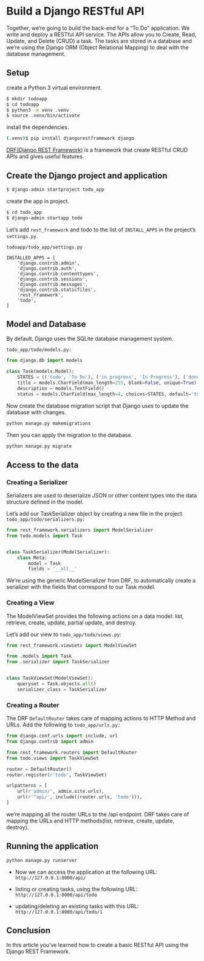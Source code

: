 # Build a Django RESTful API 

Together, we’re going to build the back-end for a “To Do” application. 
We write and deploy a RESTful API service. 
The APIs allow you to Create, Read, Update, and Delete (CRUD) a task. 
The tasks are stored in a database and we’re using the Django ORM (Object Relational Mapping) 
to deal with the database management.

## Setup

create a Python 3 virtual environment.

```bash
$ mkdir todoapp
$ cd todoapp
$ python3 -m venv .venv
$ source .venv/bin/activate
```

install the dependencies.

```bash
(.venv)$ pip install djangorestframework django
```

[DRF(Django REST Framework)](https://www.django-rest-framework.org)  is a framework that create RESTful CRUD APIs and gives useful features.

## Create the Django project and application

```bash
$ django-admin startproject todo_app
```

create the app in project.

```bash
$ cd todo_app
$ django-admin startapp todo
```

Let’s add `rest_framework` and todo to the list of `INSTALL_APPS` in the project’s `settings.py`.

```
todoapp/todo_app/settings.py
```

```
INSTALLED_APPS = [
    'django.contrib.admin',
    'django.contrib.auth',
    'django.contrib.contenttypes',
    'django.contrib.sessions',
    'django.contrib.messages',
    'django.contrib.staticfiles',
    'rest_framework',
    'todo',
]
```

## Model and Database

By default, Django uses the SQLite database management system.

`todo_app/todo/models.py:`

```python
from django.db import models

class Task(models.Model):
    STATES = (('todo', 'To Do'), ('in progress', 'In Progress'), ('done', 'Done'))
    title = models.CharField(max_length=255, blank=False, unique=True)
    description = models.TextField()
    status = models.CharField(max_length=4, choices=STATES, default='todo')

```

Now create the database migration script that Django uses to update the database with changes.

```bash
python manage.py makemigrations
```

Then you can apply the migration to the database.

```bash
python manage.py migrate
```

## Access to the data

### Creating a Serializer

Serializers are used to deserialize JSON or other content types into the data structure defined in the model.

Let’s add our TaskSerializer object by creating a new file in the project `todo_app/todo/serializers.py:`

```python
from rest_framework.serializers import ModelSerializer
from todo.models import Task


class TaskSerializer(ModelSerializer):
    class Meta:
        model = Task
        fields = '__all__'

```

We’re using the generic ModelSerializer from DRF,
to automatically create a serializer with the fields that correspond to our Task model.


### Creating a View

The ModelViewSet provides the following actions on a data model: list, retrieve, create, update, partial update, and destroy.

Let’s add our view to `todo_app/todo/views.py`:

```python
from rest_framework.viewsets import ModelViewSet

from .models import Task
from .serializer import TaskSerializer


class TaskViewSet(ModelViewSet):
    queryset = Task.objects.all()
    serializer_class = TaskSerializer

```

### Creating a Router

The DRF `DefaultRouter` takes care of mapping actions to HTTP Method and URLs.
Add the following to `todo_app/urls.py:`

```python
from django.conf.urls import include, url
from django.contrib import admin

from rest_framework.routers import DefaultRouter
from todo.views import TaskViewSet

router = DefaultRouter()
router.register(r'todo', TaskViewSet)

urlpatterns = [
    url(r'admin/', admin.site.urls),
    url(r'^api/', include((router.urls, 'todo'))),
]

```
we’re mapping all the router URLs to the /api endpoint. 
DRF takes care of mapping the URLs and HTTP methods(list, retrieve, create, update, destroy).


## Running the application

```python
python manage.py runserver
```

- Now we can access the application at the following URL: `http://127.0.0.1:8000/api/`

- listing or creating tasks, using the following URL: `http://127.0.0.1:8000/api/todo`

- updating/deleting an existing tasks with this URL: `http://127.0.0.1:8000/api/todo/1`

## Conclusion

In this article you’ve learned how to create a basic RESTful API using the Django REST Framework.







